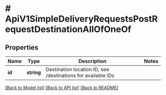 # # ApiV1SimpleDeliveryRequestsPostRequestDestinationAllOfOneOf

## Properties

Name | Type | Description | Notes
------------ | ------------- | ------------- | -------------
**id** | **string** | Destination location ID, see /destinations for available IDs |

[[Back to Model list]](../../README.md#models) [[Back to API list]](../../README.md#endpoints) [[Back to README]](../../README.md)
